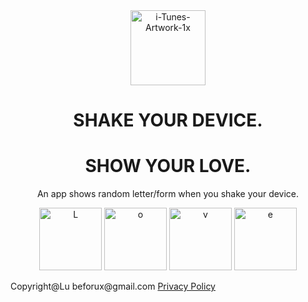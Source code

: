 <center><a href="https://imgbb.com/"><img width="120" height="120" src="https://i.ibb.co/3Sxm9Mr/i-Tunes-Artwork-1x.png" alt="i-Tunes-Artwork-1x" border="0"></a></center>


<center><h1>SHAKE YOUR DEVICE.</h1> 
  <h1>SHOW YOUR LOVE.</h1 > </center>
<center><p class="small">An app shows random letter/form when you shake your device.</p></center>
  
<center>
<a href="https://ibb.co/WKvkYW8"><img width="100" src="https://i.ibb.co/vz43Kxy/L.png" alt="L" border="0"></a>
<a href="https://ibb.co/sWQcxmB"><img width="100" src="https://i.ibb.co/nPf4dgW/o.png" alt="o" border="0"></a>
<a href="https://ibb.co/bLWvMg4"><img width="100" src="https://i.ibb.co/mtDyVCn/v.png" alt="v" border="0"></a>
<a href="https://ibb.co/f4dXp1V"><img width="100" src="https://i.ibb.co/ChKw71p/e.png" alt="e" border="0"></a>
</center>


<footer>
 <p class="small">Copyright@Lu  beforux@gmail.com <a href="https://beforux.github.io/ShakeYourLove/privatepolicy">Privacy Policy</a></p>
</footer>

